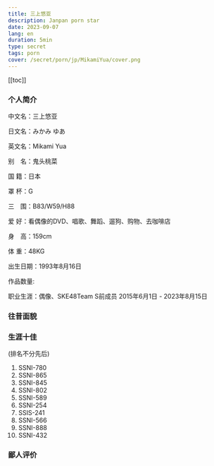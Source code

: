 ```yaml
---
title: 三上悠亚
description: Janpan porn star
date: 2023-09-07
lang: en
duration: 5min
type: secret
tags: porn
cover: /secret/porn/jp/MikamiYua/cover.png
---
```

[[toc]]

### 个人简介

中文名：三上悠亚

日文名：みかみ ゆあ

英文名：Mikami Yua

别　名：鬼头桃菜

国  籍：日本

罩  杯：G

三　围：B83/W59/H88


爱  好：看偶像的DVD、唱歌、舞蹈、遛狗、购物、去咖啡店

身　高：159cm

体  重：48KG

出生日期：1993年8月16日

作品数量: 

职业生涯：偶像、SKE48Team S前成员  2015年6月1日 - 2023年8月15日

### 往昔面貌



### 生涯十佳
(排名不分先后)
1. SSNI-780
2. SSNI-865
3. SSNI-845
4. SSNI-802 
5. SSNI-589
6. SSNI-254
7. SSIS-241
8. SSNI-566 
9. SSNI-888
10. SSNI-432

### 鄙人评价
